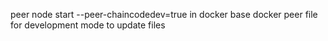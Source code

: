 peer node start --peer-chaincodedev=true 
in docker base docker peer file for development mode to update files
